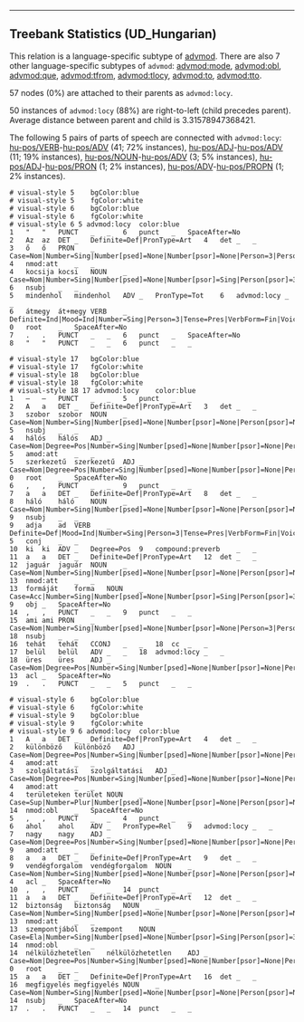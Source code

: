 

--------------------------------------------------------------------------------

## Treebank Statistics (UD_Hungarian)

This relation is a language-specific subtype of [advmod]().
There are also 7 other language-specific subtypes of `advmod`: [advmod:mode](), [advmod:obl](), [advmod:que](), [advmod:tfrom](), [advmod:tlocy](), [advmod:to](), [advmod:tto]().

57 nodes (0%) are attached to their parents as `advmod:locy`.

50 instances of `advmod:locy` (88%) are right-to-left (child precedes parent).
Average distance between parent and child is 3.31578947368421.

The following 5 pairs of parts of speech are connected with `advmod:locy`: [hu-pos/VERB]()-[hu-pos/ADV]() (41; 72% instances), [hu-pos/ADJ]()-[hu-pos/ADV]() (11; 19% instances), [hu-pos/NOUN]()-[hu-pos/ADV]() (3; 5% instances), [hu-pos/ADJ]()-[hu-pos/PRON]() (1; 2% instances), [hu-pos/ADV]()-[hu-pos/PROPN]() (1; 2% instances).


~~~ conllu
# visual-style 5	bgColor:blue
# visual-style 5	fgColor:white
# visual-style 6	bgColor:blue
# visual-style 6	fgColor:white
# visual-style 6 5 advmod:locy	color:blue
1	"	"	PUNCT	_	_	6	punct	_	SpaceAfter=No
2	Az	az	DET	_	Definite=Def|PronType=Art	4	det	_	_
3	ő	ő	PRON	_	Case=Nom|Number=Sing|Number[psed]=None|Number[psor]=None|Person=3|Person[psor]=None|PronType=Prs	4	nmod:att	_	_
4	kocsija	kocsi	NOUN	_	Case=Nom|Number=Sing|Number[psed]=None|Number[psor]=Sing|Person[psor]=3	6	nsubj	_	_
5	mindenhol	mindenhol	ADV	_	PronType=Tot	6	advmod:locy	_	_
6	átmegy	át+megy	VERB	_	Definite=Ind|Mood=Ind|Number=Sing|Person=3|Tense=Pres|VerbForm=Fin|Voice=Act	0	root	_	SpaceAfter=No
7	.	.	PUNCT	_	_	6	punct	_	SpaceAfter=No
8	"	"	PUNCT	_	_	6	punct	_	_

~~~


~~~ conllu
# visual-style 17	bgColor:blue
# visual-style 17	fgColor:white
# visual-style 18	bgColor:blue
# visual-style 18	fgColor:white
# visual-style 18 17 advmod:locy	color:blue
1	—	—	PUNCT	_	_	5	punct	_	_
2	A	a	DET	_	Definite=Def|PronType=Art	3	det	_	_
3	szobor	szobor	NOUN	_	Case=Nom|Number=Sing|Number[psed]=None|Number[psor]=None|Person[psor]=None	5	nsubj	_	_
4	hálós	hálós	ADJ	_	Case=Nom|Degree=Pos|Number=Sing|Number[psed]=None|Number[psor]=None|Person[psor]=None	5	amod:att	_	_
5	szerkezetű	szerkezetű	ADJ	_	Case=Nom|Degree=Pos|Number=Sing|Number[psed]=None|Number[psor]=None|Person[psor]=None	0	root	_	SpaceAfter=No
6	,	,	PUNCT	_	_	9	punct	_	_
7	a	a	DET	_	Definite=Def|PronType=Art	8	det	_	_
8	háló	háló	NOUN	_	Case=Nom|Number=Sing|Number[psed]=None|Number[psor]=None|Person[psor]=None	9	nsubj	_	_
9	adja	ad	VERB	_	Definite=Def|Mood=Ind|Number=Sing|Person=3|Tense=Pres|VerbForm=Fin|Voice=Act	5	conj	_	_
10	ki	ki	ADV	_	Degree=Pos	9	compound:preverb	_	_
11	a	a	DET	_	Definite=Def|PronType=Art	12	det	_	_
12	jaguár	jaguár	NOUN	_	Case=Nom|Number=Sing|Number[psed]=None|Number[psor]=None|Person[psor]=None	13	nmod:att	_	_
13	formáját	forma	NOUN	_	Case=Acc|Number=Sing|Number[psed]=None|Number[psor]=Sing|Person[psor]=3	9	obj	_	SpaceAfter=No
14	,	,	PUNCT	_	_	9	punct	_	_
15	ami	ami	PRON	_	Case=Nom|Number=Sing|Number[psed]=None|Number[psor]=None|Person=3|Person[psor]=None|PronType=Rel	18	nsubj	_	_
16	tehát	tehát	CCONJ	_	_	18	cc	_	_
17	belül	belül	ADV	_	_	18	advmod:locy	_	_
18	üres	üres	ADJ	_	Case=Nom|Degree=Pos|Number=Sing|Number[psed]=None|Number[psor]=None|Person[psor]=None	13	acl	_	SpaceAfter=No
19	.	.	PUNCT	_	_	5	punct	_	_

~~~


~~~ conllu
# visual-style 6	bgColor:blue
# visual-style 6	fgColor:white
# visual-style 9	bgColor:blue
# visual-style 9	fgColor:white
# visual-style 9 6 advmod:locy	color:blue
1	A	a	DET	_	Definite=Def|PronType=Art	4	det	_	_
2	különböző	különböző	ADJ	_	Case=Nom|Degree=Pos|Number=Sing|Number[psed]=None|Number[psor]=None|Person[psor]=None	4	amod:att	_	_
3	szolgáltatási	szolgáltatási	ADJ	_	Case=Nom|Degree=Pos|Number=Sing|Number[psed]=None|Number[psor]=None|Person[psor]=None	4	amod:att	_	_
4	területeken	terület	NOUN	_	Case=Sup|Number=Plur|Number[psed]=None|Number[psor]=None|Person[psor]=None	14	nmod:obl	_	SpaceAfter=No
5	,	,	PUNCT	_	_	4	punct	_	_
6	ahol	ahol	ADV	_	PronType=Rel	9	advmod:locy	_	_
7	nagy	nagy	ADJ	_	Case=Nom|Degree=Pos|Number=Sing|Number[psed]=None|Number[psor]=None|Person[psor]=None	9	amod:att	_	_
8	a	a	DET	_	Definite=Def|PronType=Art	9	det	_	_
9	vendégforgalom	vendégforgalom	NOUN	_	Case=Nom|Number=Sing|Number[psed]=None|Number[psor]=None|Person[psor]=None	4	acl	_	SpaceAfter=No
10	,	,	PUNCT	_	_	14	punct	_	_
11	a	a	DET	_	Definite=Def|PronType=Art	12	det	_	_
12	biztonság	biztonság	NOUN	_	Case=Nom|Number=Sing|Number[psed]=None|Number[psor]=None|Person[psor]=None	13	nmod:att	_	_
13	szempontjából	szempont	NOUN	_	Case=Ela|Number=Sing|Number[psed]=None|Number[psor]=Sing|Person[psor]=3	14	nmod:obl	_	_
14	nélkülözhetetlen	nélkülözhetetlen	ADJ	_	Case=Nom|Degree=Pos|Number=Sing|Number[psed]=None|Number[psor]=None|Person[psor]=None	0	root	_	_
15	a	a	DET	_	Definite=Def|PronType=Art	16	det	_	_
16	megfigyelés	megfigyelés	NOUN	_	Case=Nom|Number=Sing|Number[psed]=None|Number[psor]=None|Person[psor]=None	14	nsubj	_	SpaceAfter=No
17	.	.	PUNCT	_	_	14	punct	_	_

~~~



